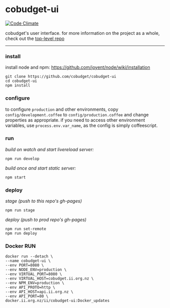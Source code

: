 # cobudget-ui

[![Code Climate](https://codeclimate.com/github/cobudget/cobudget-ui/badges/gpa.svg)](https://codeclimate.com/github/cobudget/cobudget-ui)


cobudget's user interface. for more information on the project as a whole, check out the [top-level repo](https://github.com/cobudget/cobudget)

---

### install

install node and npm: https://github.com/joyent/node/wiki/installation 

```
git clone https://github.com/cobudget/cobudget-ui
cd cobudget-ui
npm install
```

### configure

to configure `production` and other environments, copy `config/development.coffee` to `config/production.coffee` and change properties as appropriate. if you need to access other environment variables, use `process.env.var_name`, as the config is simply coffeescript.

### run

*build on watch and start livereload server:*

```
npm run develop
```

*build once and start static server:*

```
npm start
```

### deploy

*stage (push to this repo's gh-pages)*

```
npm run stage
```

*deploy (push to prod repo's gh-pages)*

```
npm run set-remote
npm run deploy
```

### Docker RUN

```
docker run --detach \
--name cobudget-ui \
--env PORT=8080 \
--env NODE_ENV=production \
--env VIRTUAL_PORT=8080 \
--env VIRTUAL_HOST=cobudget.ii.org.nz \
--env NPM_ENV=production \
--env API_PROTO=http \
--env API_HOST=api.ii.org.nz \
--env API_PORT=80 \
docker.ii.org.nz/ii/cobudget-ui:Docker_updates

```